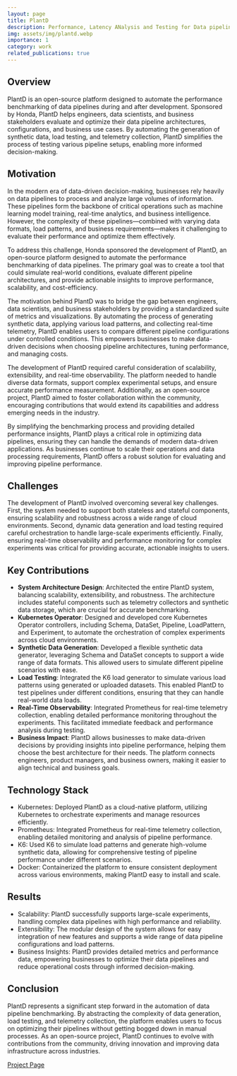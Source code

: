```yaml
---
layout: page
title: PlantD
description: Performance, Latency ANalysis and Testing for Data pipelines
img: assets/img/plantd.webp
importance: 1
category: work
related_publications: true
---
```


## Overview

PlantD is an open-source platform designed to automate the performance benchmarking of data pipelines during and after development. Sponsored by Honda, PlantD helps engineers, data scientists, and business stakeholders evaluate and optimize their data pipeline architectures, configurations, and business use cases. By automating the generation of synthetic data, load testing, and telemetry collection, PlantD simplifies the process of testing various pipeline setups, enabling more informed decision-making.

## Motivation

In the modern era of data-driven decision-making, businesses rely heavily on data pipelines to process and analyze large volumes of information. These pipelines form the backbone of critical operations such as machine learning model training, real-time analytics, and business intelligence. However, the complexity of these pipelines—combined with varying data formats, load patterns, and business requirements—makes it challenging to evaluate their performance and optimize them effectively.

To address this challenge, Honda sponsored the development of PlantD, an open-source platform designed to automate the performance benchmarking of data pipelines. The primary goal was to create a tool that could simulate real-world conditions, evaluate different pipeline architectures, and provide actionable insights to improve performance, scalability, and cost-efficiency.

The motivation behind PlantD was to bridge the gap between engineers, data scientists, and business stakeholders by providing a standardized suite of metrics and visualizations. By automating the process of generating synthetic data, applying various load patterns, and collecting real-time telemetry, PlantD enables users to compare different pipeline configurations under controlled conditions. This empowers businesses to make data-driven decisions when choosing pipeline architectures, tuning performance, and managing costs.

The development of PlantD required careful consideration of scalability, extensibility, and real-time observability. The platform needed to handle diverse data formats, support complex experimental setups, and ensure accurate performance measurement. Additionally, as an open-source project, PlantD aimed to foster collaboration within the community, encouraging contributions that would extend its capabilities and address emerging needs in the industry.

By simplifying the benchmarking process and providing detailed performance insights, PlantD plays a critical role in optimizing data pipelines, ensuring they can handle the demands of modern data-driven applications. As businesses continue to scale their operations and data processing requirements, PlantD offers a robust solution for evaluating and improving pipeline performance.

## Challenges

The development of PlantD involved overcoming several key challenges. First, the system needed to support both stateless and stateful components, ensuring scalability and robustness across a wide range of cloud environments. Second, dynamic data generation and load testing required careful orchestration to handle large-scale experiments efficiently. Finally, ensuring real-time observability and performance monitoring for complex experiments was critical for providing accurate, actionable insights to users.

## Key Contributions

- **System Architecture Design**: Architected the entire PlantD system, balancing scalability, extensibility, and robustness. The architecture includes stateful components such as telemetry collectors and synthetic data storage, which are crucial for accurate benchmarking.
- **Kubernetes Operator**: Designed and developed core Kubernetes Operator controllers, including Schema, DataSet, Pipeline, LoadPattern, and Experiment, to automate the orchestration of complex experiments across cloud environments.
- **Synthetic Data Generation**: Developed a flexible synthetic data generator, leveraging Schema and DataSet concepts to support a wide range of data formats. This allowed users to simulate different pipeline scenarios with ease.
- **Load Testing**: Integrated the K6 load generator to simulate various load patterns using generated or uploaded datasets. This enabled PlantD to test pipelines under different conditions, ensuring that they can handle real-world data loads.
- **Real-Time Observability**: Integrated Prometheus for real-time telemetry collection, enabling detailed performance monitoring throughout the experiments. This facilitated immediate feedback and performance analysis during testing.
- **Business Impact**: PlantD allows businesses to make data-driven decisions by providing insights into pipeline performance, helping them choose the best architecture for their needs. The platform connects engineers, product managers, and business owners, making it easier to align technical and business goals.

## Technology Stack

- Kubernetes: Deployed PlantD as a cloud-native platform, utilizing Kubernetes to orchestrate experiments and manage resources efficiently.
- Prometheus: Integrated Prometheus for real-time telemetry collection, enabling detailed monitoring and analysis of pipeline performance.
- K6: Used K6 to simulate load patterns and generate high-volume synthetic data, allowing for comprehensive testing of pipeline performance under different scenarios.
- Docker: Containerized the platform to ensure consistent deployment across various environments, making PlantD easy to install and scale.

## Results

- Scalability: PlantD successfully supports large-scale experiments, handling complex data pipelines with high performance and reliability.
- Extensibility: The modular design of the system allows for easy integration of new features and supports a wide range of data pipeline configurations and load patterns.
- Business Insights: PlantD provides detailed metrics and performance data, empowering businesses to optimize their data pipelines and reduce operational costs through informed decision-making.

## Conclusion

PlantD represents a significant step forward in the automation of data pipeline benchmarking. By abstracting the complexity of data generation, load testing, and telemetry collection, the platform enables users to focus on optimizing their pipelines without getting bogged down in manual processes. As an open-source project, PlantD continues to evolve with contributions from the community, driving innovation and improving data infrastructure across industries.

[Project Page](https://plantd.org)
